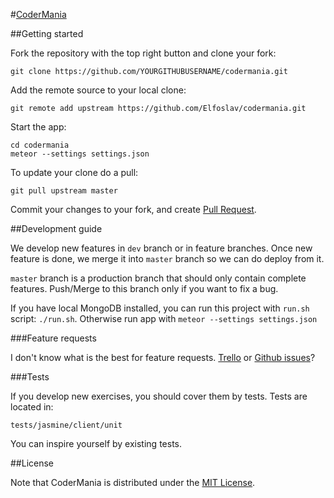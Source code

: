 #[CoderMania](http://www.codermania.com)

##Getting started

Fork the repository with the top right button and clone your fork:

    git clone https://github.com/YOURGITHUBUSERNAME/codermania.git

Add the remote source to your local clone:

    git remote add upstream https://github.com/Elfoslav/codermania.git

Start the app:

    cd codermania
    meteor --settings settings.json

To update your clone do a pull:

    git pull upstream master

Commit your changes to your fork, and create [Pull Request](https://help.github.com/articles/using-pull-requests/).

##Development guide

We develop new features in `dev` branch or in feature branches. Once new feature is done, we merge it into `master` branch so we can do deploy from it.

`master` branch is a production branch that should only contain complete features. Push/Merge to this branch
only if you want to fix a bug.

If you have local MongoDB installed, you can run this project with `run.sh` script: `./run.sh`.
Otherwise run app with `meteor --settings settings.json`

###Feature requests

I don't know what is the best for feature requests. [Trello](https://trello.com/b/h3c4Il6k/codermania) or [Github issues](https://github.com/Elfoslav/codermania/issues)?

###Tests

If you develop new exercises, you should cover them by tests. Tests are located in:

    tests/jasmine/client/unit

You can inspire yourself by existing tests.

##License

Note that CoderMania is distributed under the [MIT License](http://opensource.org/licenses/MIT).
